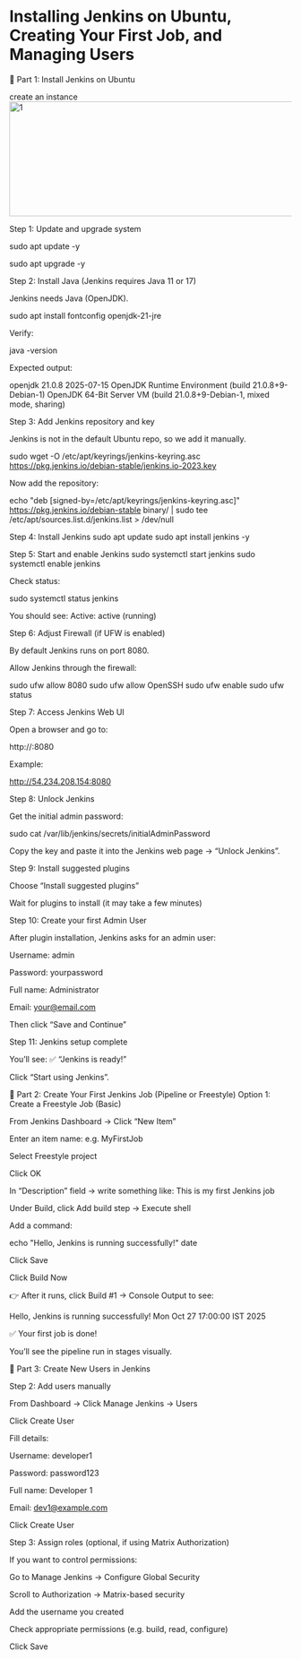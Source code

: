 # Installing Jenkins on Ubuntu, Creating Your First Job, and Managing Users

🧩 Part 1: Install Jenkins on Ubuntu

create an instance
<img width="631" height="205" alt="1" src="https://github.com/user-attachments/assets/3f7d5b7b-dab1-4850-a672-1763e8b23156" />



Step 1: Update and upgrade system

sudo apt update -y

sudo apt upgrade -y

Step 2: Install Java (Jenkins requires Java 11 or 17)

Jenkins needs Java (OpenJDK).


sudo apt install fontconfig openjdk-21-jre


Verify:

java -version


Expected output:

openjdk 21.0.8 2025-07-15
OpenJDK Runtime Environment (build 21.0.8+9-Debian-1)
OpenJDK 64-Bit Server VM (build 21.0.8+9-Debian-1, mixed mode, sharing)

Step 3: Add Jenkins repository and key

Jenkins is not in the default Ubuntu repo, so we add it manually.

sudo wget -O /etc/apt/keyrings/jenkins-keyring.asc \
  https://pkg.jenkins.io/debian-stable/jenkins.io-2023.key


Now add the repository:

echo "deb [signed-by=/etc/apt/keyrings/jenkins-keyring.asc]" \
  https://pkg.jenkins.io/debian-stable binary/ | sudo tee \
  /etc/apt/sources.list.d/jenkins.list > /dev/null

Step 4: Install Jenkins
sudo apt update
sudo apt install jenkins -y

Step 5: Start and enable Jenkins
sudo systemctl start jenkins
sudo systemctl enable jenkins


Check status:

sudo systemctl status jenkins


You should see:
Active: active (running)

Step 6: Adjust Firewall (if UFW is enabled)

By default Jenkins runs on port 8080.

Allow Jenkins through the firewall:

sudo ufw allow 8080
sudo ufw allow OpenSSH
sudo ufw enable
sudo ufw status

Step 7: Access Jenkins Web UI

Open a browser and go to:

http://<your-server-public-ip>:8080


Example:

http://54.234.208.154:8080

Step 8: Unlock Jenkins

Get the initial admin password:

sudo cat /var/lib/jenkins/secrets/initialAdminPassword


Copy the key and paste it into the Jenkins web page → “Unlock Jenkins”.

Step 9: Install suggested plugins

Choose “Install suggested plugins”

Wait for plugins to install (it may take a few minutes)

Step 10: Create your first Admin User

After plugin installation, Jenkins asks for an admin user:

Username: admin

Password: yourpassword

Full name: Administrator

Email: your@email.com

Then click “Save and Continue”

Step 11: Jenkins setup complete

You’ll see:
✅ “Jenkins is ready!”

Click “Start using Jenkins”.

🧱 Part 2: Create Your First Jenkins Job (Pipeline or Freestyle)
Option 1: Create a Freestyle Job (Basic)

From Jenkins Dashboard → Click “New Item”

Enter an item name: e.g. MyFirstJob

Select Freestyle project

Click OK

In “Description” field → write something like:
This is my first Jenkins job

Under Build, click Add build step → Execute shell

Add a command:

echo "Hello, Jenkins is running successfully!"
date


Click Save

Click Build Now

👉 After it runs, click Build #1 → Console Output to see:

Hello, Jenkins is running successfully!
Mon Oct 27 17:00:00 IST 2025


✅ Your first job is done!

You’ll see the pipeline run in stages visually.

👥 Part 3: Create New Users in Jenkins

Step 2: Add users manually

From Dashboard → Click Manage Jenkins → Users

Click Create User

Fill details:

Username: developer1

Password: password123

Full name: Developer 1

Email: dev1@example.com

Click Create User

Step 3: Assign roles (optional, if using Matrix Authorization)

If you want to control permissions:

Go to Manage Jenkins → Configure Global Security

Scroll to Authorization → Matrix-based security

Add the username you created

Check appropriate permissions (e.g. build, read, configure)

Click Save


